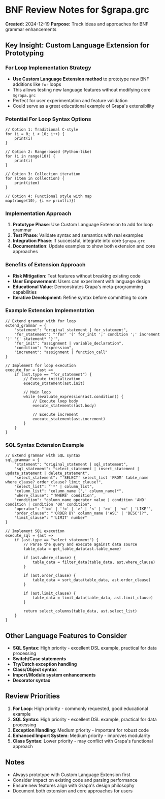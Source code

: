 # BNF Review Notes for $grapa.grc

**Created:** 2024-12-19
**Purpose:** Track ideas and approaches for BNF grammar enhancements

## Key Insight: Custom Language Extension for Prototyping

### For Loop Implementation Strategy
- **Use Custom Language Extension method** to prototype new BNF additions like `for` loops
- This allows testing new language features without modifying core `$grapa.grc`
- Perfect for user experimentation and feature validation
- Could serve as a great educational example of Grapa's extensibility

### Potential For Loop Syntax Options
```grapa
// Option 1: Traditional C-style
for (i = 0; i < 10; i++) {
    print(i)
}

// Option 2: Range-based (Python-like)
for (i in range(10)) {
    print(i)
}

// Option 3: Collection iteration
for (item in collection) {
    print(item)
}

// Option 4: Functional style with map
map(range(10), {i => print(i)})
```

### Implementation Approach
1. **Prototype Phase**: Use Custom Language Extension to add for loop grammar
2. **Test Phase**: Validate syntax and semantics with real examples
3. **Integration Phase**: If successful, integrate into core `$grapa.grc`
4. **Documentation**: Update examples to show both extension and core approaches

### Benefits of Extension Approach
- **Risk Mitigation**: Test features without breaking existing code
- **User Empowerment**: Users can experiment with language design
- **Educational Value**: Demonstrates Grapa's meta-programming capabilities
- **Iterative Development**: Refine syntax before committing to core

### Example Extension Implementation
```grapa
// Extend grammar with for loop
extend_grammar = {
    "statement": "original_statement | for_statement",
    "for_statement": "'for' '(' for_init ';' condition ';' increment ')' '{' statement* '}'",
    "for_init": "assignment | variable_declaration",
    "condition": "expression",
    "increment": "assignment | function_call"
}

// Implement for loop execution
execute_for = {ast =>
    if (ast.type == "for_statement") {
        // Execute initialization
        execute_statement(ast.init)
        
        // Main loop
        while (evaluate_expression(ast.condition)) {
            // Execute loop body
            execute_statements(ast.body)
            
            // Execute increment
            execute_statement(ast.increment)
        }
    }
}
```

### SQL Syntax Extension Example
```grapa
// Extend grammar with SQL syntax
sql_grammar = {
    "statement": "original_statement | sql_statement",
    "sql_statement": "select_statement | insert_statement | update_statement | delete_statement",
    "select_statement": "'SELECT' select_list 'FROM' table_name where_clause? order_clause? limit_clause?",
    "select_list": "'*' | column_list",
    "column_list": "column_name (',' column_name)*",
    "where_clause": "'WHERE' condition",
    "condition": "column_name operator value | condition 'AND' condition | condition 'OR' condition",
    "operator": "'==' | '!=' | '>' | '<' | '>=' | '<=' | 'LIKE'",
    "order_clause": "'ORDER BY' column_name ('ASC' | 'DESC')?",
    "limit_clause": "'LIMIT' number"
}

// Implement SQL execution
execute_sql = {ast =>
    if (ast.type == "select_statement") {
        // Parse the query and execute against data source
        table_data = get_table_data(ast.table_name)
        
        if (ast.where_clause) {
            table_data = filter_data(table_data, ast.where_clause)
        }
        
        if (ast.order_clause) {
            table_data = sort_data(table_data, ast.order_clause)
        }
        
        if (ast.limit_clause) {
            table_data = limit_data(table_data, ast.limit_clause)
        }
        
        return select_columns(table_data, ast.select_list)
    }
}
```

## Other Language Features to Consider
- **SQL Syntax**: High priority - excellent DSL example, practical for data processing
- **Switch/Case statements**
- **Try/Catch exception handling**
- **Class/Object syntax**
- **Import/Module system enhancements**
- **Decorator syntax**

## Review Priorities
1. **For Loop**: High priority - commonly requested, good educational example
2. **SQL Syntax**: High priority - excellent DSL example, practical for data processing
3. **Exception Handling**: Medium priority - important for robust code
4. **Enhanced Import System**: Medium priority - improves modularity
5. **Class Syntax**: Lower priority - may conflict with Grapa's functional approach

## Notes
- Always prototype with Custom Language Extension first
- Consider impact on existing code and parsing performance
- Ensure new features align with Grapa's design philosophy
- Document both extension and core approaches for users 